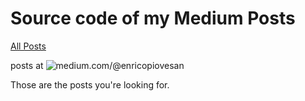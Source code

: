 # Source code of my Medium Posts

[All Posts](https://medium.com/@enricopiovesan)

posts at ![medium.com/@enricopiovesan](https://cdn-images-1.medium.com/max/800/1*eJDM-QO1fN4gV5gU85ldcA.gif)

Those are the posts you're looking for.
